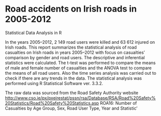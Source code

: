 # Road accidents on Irish roads in 2005-2012
Statistical Data Analysis in R

In the years 2005–2012, 2 149 road users were killed and 63 612 injured on Irish roads. 
This report summarizes the statistical analysis of road casualties on Irish roads in years 2005–2012 with focus on casualties’ 
comparison by gender and road users. 
The descriptive and inferential statistics were calculated. The t-test was performed to compare the means of male and female number of casualties and the ANOVA test to compare the means of all road users.
Also the time series analysis was carried out to check if there are any trends in the data. 
The statistical analysis was performed using R Statistical Software ver. 3.3.2.


The raw data was sourced from the Road Safety Authority website http://www.cso.ie/px/pxeirestat/pssn/rsa/Database/RSA/Road%20Safety%20Statistics/Road%20Safety%20Statistics.asp 
ROA16: Number of Casualties by Age Group, Sex, Road User Type, Year and Statistic’
